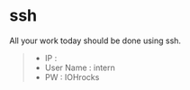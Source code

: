 # ssh

All your work today should be done using ssh.

> * IP : 
> * User Name : intern
> * PW : IOHrocks